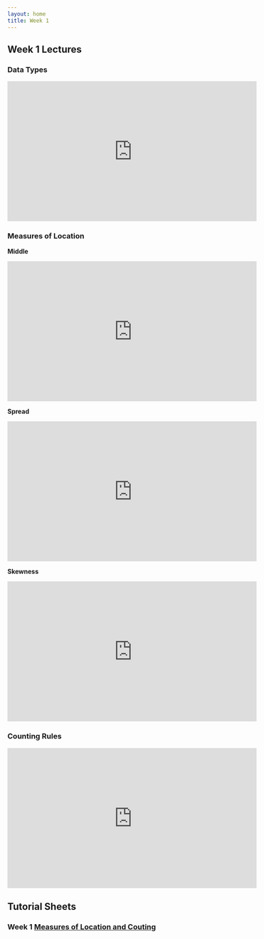 ```yaml
---
layout: home
title: Week 1
---
```



## Week 1 Lectures

### Data Types

<iframe width="560" height="315" src="https://www.youtube.com/embed/yA2s9WAAsj0?si=ogbmriKE-hb6Voc0" title="YouTube video player" frameborder="0" allow="accelerometer; autoplay; clipboard-write; encrypted-media; gyroscope; picture-in-picture; web-share" referrerpolicy="strict-origin-when-cross-origin" allowfullscreen></iframe>

### Measures of Location


__Middle__
<iframe width="560" height="315" src="https://www.youtube.com/embed/HXSCbU4APuE?si=JQuW-Onk-2sA4BPb" title="YouTube video player" frameborder="0" allow="accelerometer; autoplay; clipboard-write; encrypted-media; gyroscope; picture-in-picture; web-share" referrerpolicy="strict-origin-when-cross-origin" allowfullscreen></iframe>

__Spread__
<iframe width="560" height="315" src="https://www.youtube.com/embed/bJF_TSKUrhc?si=2h3Vr7u6MyVe36Ey" title="YouTube video player" frameborder="0" allow="accelerometer; autoplay; clipboard-write; encrypted-media; gyroscope; picture-in-picture; web-share" referrerpolicy="strict-origin-when-cross-origin" allowfullscreen></iframe>

__Skewness__

<iframe width="560" height="315" src="https://www.youtube.com/embed/5V8ShbWty8s?si=jtoA18KPPWYNHz-s" title="YouTube video player" frameborder="0" allow="accelerometer; autoplay; clipboard-write; encrypted-media; gyroscope; picture-in-picture; web-share" referrerpolicy="strict-origin-when-cross-origin" allowfullscreen></iframe>


### Counting Rules
<iframe width="560" height="315" src="https://www.youtube.com/embed/onSnUJt2esY?si=xBAKvsL5IcQl4UQ9" title="YouTube video player" frameborder="0" allow="accelerometer; autoplay; clipboard-write; encrypted-media; gyroscope; picture-in-picture; web-share" referrerpolicy="strict-origin-when-cross-origin" allowfullscreen></iframe>


## Tutorial Sheets
### Week 1 [Measures of Location and Couting](Tutorials/Tutorial01_Questions.pdf)




